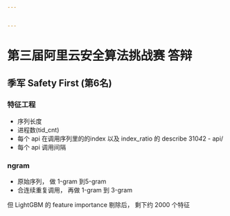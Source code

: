 ```yaml
---


---
```


<h1 id="第三届阿里云安全算法挑战赛-答辩">第三届阿里云安全算法挑战赛 答辩</h1>
<h2 id="季军-safety-first-第6名">季军 Safety First (第6名)</h2>
<h3 id="特征工程">特征工程</h3>
<ul>
<li>序列长度</li>
<li>进程数(tid_cnt)</li>
<li>每个 api 在调用序列里的的index 以及 index_ratio 的 describe 310<em>4</em>2 - api/</li>
<li>每个 api 调用间隔</li>
</ul>
<h3 id="ngram">ngram</h3>
<ul>
<li>原始序列， 做 1-gram 到5-gram</li>
<li>合连续重复调用， 再做 1-gram 到 3-gram</li>
</ul>
<p>但 LightGBM 的 feature importance 剔除后， 剩下约 2000 个特征</p>

